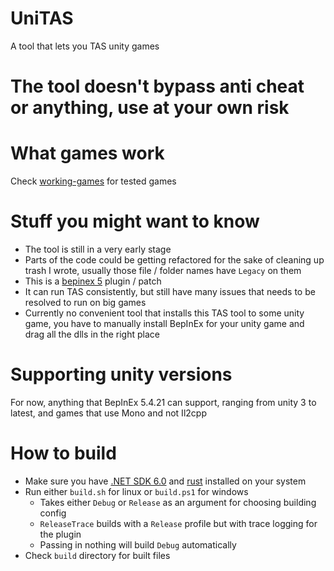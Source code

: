 # UniTAS
A tool that lets you TAS unity games

# The tool doesn't bypass anti cheat or anything, use at your own risk

# What games work
Check [working-games](docs/working-games.md) for tested games

# Stuff you might want to know
- The tool is still in a very early stage
- Parts of the code could be getting refactored for the sake of cleaning up trash I wrote, usually those file / folder names have `Legacy` on them
- This is a [bepinex 5](https://docs.bepinex.dev/articles/user_guide/installation/index.html) plugin / patch
- It can run TAS consistently, but still have many issues that needs to be resolved to run on big games
- Currently no convenient tool that installs this TAS tool to some unity game, you have to manually install BepInEx for your unity game and drag all the dlls in the right place

# Supporting unity versions
For now, anything that BepInEx 5.4.21 can support, ranging from unity 3 to latest, and games that use Mono and not Il2cpp

# How to build
- Make sure you have [.NET SDK 6.0](https://dotnet.microsoft.com/en-us/download) and [rust](https://www.rust-lang.org/tools/install) installed on your system
- Run either `build.sh` for linux or `build.ps1` for windows
  - Takes either `Debug` or `Release` as an argument for choosing building config
  - `ReleaseTrace` builds with a `Release` profile but with trace logging for the plugin
  - Passing in nothing will build `Debug` automatically
- Check `build` directory for built files